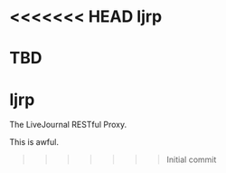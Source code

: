 <<<<<<< HEAD
ljrp
====

TBD
=======
# ljrp

The LiveJournal RESTful Proxy.

This is awful.
>>>>>>> Initial commit
